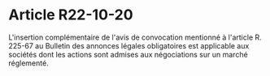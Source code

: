 # Article R22-10-20

<p>L'insertion complémentaire de l'avis de convocation mentionné à l'article R. 225-67 au Bulletin des annonces légales obligatoires est applicable aux sociétés dont les actions sont admises aux négociations sur un marché réglementé.</p>